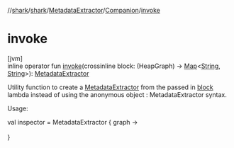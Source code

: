 //[shark](../../../../index.md)/[shark](../../index.md)/[MetadataExtractor](../index.md)/[Companion](index.md)/[invoke](invoke.md)

# invoke

[jvm]\
inline operator fun [invoke](invoke.md)(crossinline block: (HeapGraph) -&gt; [Map](https://kotlinlang.org/api/latest/jvm/stdlib/kotlin.collections/-map/index.html)&lt;[String](https://kotlinlang.org/api/latest/jvm/stdlib/kotlin/-string/index.html), [String](https://kotlinlang.org/api/latest/jvm/stdlib/kotlin/-string/index.html)&gt;): [MetadataExtractor](../index.md)

Utility function to create a [MetadataExtractor](../index.md) from the passed in [block](invoke.md) lambda instead of using the anonymous object : MetadataExtractor syntax.

Usage:

val inspector = MetadataExtractor { graph -&gt;\
\
}
